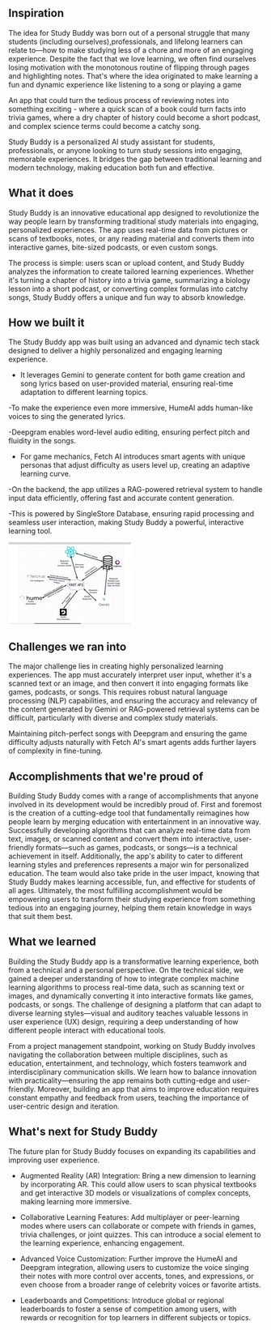 ## Inspiration

The idea for Study Buddy was born out of a personal struggle that many students (including ourselves),professionals, and lifelong learners can relate to—how to make studying less of a chore and more of an engaging experience. Despite the fact that we love learning, we often find ourselves losing motivation with the monotonous routine of flipping through pages and highlighting notes. That's where the idea originated to make learning a fun and dynamic experience like listening to a song or playing a game

An app that could turn the tedious process of reviewing notes into something exciting - where a quick scan of a book could turn facts into trivia games, where a dry chapter of history could become a short podcast, and complex science terms could become a catchy song.

Study Buddy is a personalized AI study assistant for students, professionals, or anyone looking to turn study sessions into engaging, memorable experiences. It bridges the gap between traditional learning and modern technology, making education both fun and effective.

## What it does

Study Buddy is an innovative educational app designed to revolutionize the way people learn by transforming traditional study materials into engaging, personalized experiences. The app uses real-time data from pictures or scans of textbooks, notes, or any reading material and converts them into interactive games, bite-sized podcasts, or even custom songs.

The process is simple: users scan or upload content, and Study Buddy analyzes the information to create tailored learning experiences. Whether it's turning a chapter of history into a trivia game, summarizing a biology lesson into a short podcast, or converting complex formulas into catchy songs, Study Buddy offers a unique and fun way to absorb knowledge.

## How we built it

The Study Buddy app was built using an advanced and dynamic tech stack designed to deliver a highly personalized and engaging learning experience. 

- It leverages Gemini to generate content for both game creation and song lyrics based on user-provided material, ensuring real-time adaptation to different learning topics. 

-To make the experience even more immersive, HumeAI adds human-like voices to sing the generated lyrics.

-Deepgram enables word-level audio editing, ensuring perfect pitch and fluidity in the songs.

- For game mechanics, Fetch AI introduces smart agents with unique personas that adjust difficulty as users level up, creating an adaptive learning curve. 

-On the backend, the app utilizes a RAG-powered retrieval system to handle input data efficiently, offering fast and accurate content generation. 

-This is powered by SingleStore Database, ensuring rapid processing and seamless user interaction, making Study Buddy a powerful, interactive learning tool.

![image](https://github.com/sinking8/Study-Buddy/blob/main/system_diagarm.jpeg)

## Challenges we ran into

The major challenge lies in creating highly personalized learning experiences. The app must accurately interpret user input, whether it's a scanned text or an image, and then convert it into engaging formats like games, podcasts, or songs. This requires robust natural language processing (NLP) capabilities, and ensuring the accuracy and relevancy of the content generated by Gemini or RAG-powered retrieval systems can be difficult, particularly with diverse and complex study materials.

Maintaining pitch-perfect songs with Deepgram and ensuring the game difficulty adjusts naturally with Fetch AI's smart agents adds further layers of complexity in fine-tuning.


## Accomplishments that we're proud of

Building Study Buddy comes with a range of accomplishments that anyone involved in its development would be incredibly proud of. First and foremost is the creation of a cutting-edge tool that fundamentally reimagines how people learn by merging education with entertainment in an innovative way. Successfully developing algorithms that can analyze real-time data from text, images, or scanned content and convert them into interactive, user-friendly formats—such as games, podcasts, or songs—is a technical achievement in itself. Additionally, the app's ability to cater to different learning styles and preferences represents a major win for personalized education. The team would also take pride in the user impact, knowing that Study Buddy makes learning accessible, fun, and effective for students of all ages. Ultimately, the most fulfilling accomplishment would be empowering users to transform their studying experience from something tedious into an engaging journey, helping them retain knowledge in ways that suit them best.

## What we learned

Building the Study Buddy app is a transformative learning experience, both from a technical and a personal perspective. On the technical side, we gained a deeper understanding of how to integrate complex machine learning algorithms to process real-time data, such as scanning text or images, and dynamically converting it into interactive formats like games, podcasts, or songs. The challenge of designing a platform that can adapt to diverse learning styles—visual and auditory teaches valuable lessons in user experience (UX) design, requiring a deep understanding of how different people interact with educational tools.

From a project management standpoint, working on Study Buddy involves navigating the collaboration between multiple disciplines, such as education, entertainment, and technology, which fosters teamwork and interdisciplinary communication skills. We learn how to balance innovation with practicality—ensuring the app remains both cutting-edge and user-friendly. Moreover, building an app that aims to improve education requires constant empathy and feedback from users, teaching the importance of user-centric design and iteration.

## What's next for Study Buddy

The future plan for Study Buddy focuses on expanding its capabilities and improving user experience.

- Augmented Reality (AR) Integration: Bring a new dimension to learning by incorporating AR. This could allow users to scan physical textbooks and get interactive 3D models or visualizations of complex concepts, making learning more immersive.

- Collaborative Learning Features: Add multiplayer or peer-learning modes where users can collaborate or compete with friends in games, trivia challenges, or joint quizzes. This can introduce a social element to the learning experience, enhancing engagement.

- Advanced Voice Customization: Further improve the HumeAI and Deepgram integration, allowing users to customize the voice singing their notes with more control over accents, tones, and expressions, or even choose from a broader range of celebrity voices or favorite artists.

- Leaderboards and Competitions: Introduce global or regional leaderboards to foster a sense of competition among users, with rewards or recognition for top learners in different subjects or topics.
